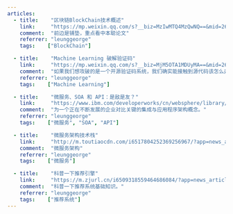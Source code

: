 ```yaml
---
articles:
  - title:    "区块链BlockChain技术概述"  
    link:     "https://mp.weixin.qq.com/s?__biz=MzIwMTQ4MzQwNQ==&mid=2653318873&idx=1&sn=af0107770a67ae988b4edb346b17c52c&chksm=8d3ffb3bba48722d66fe5e1e670fe3d94095451116b07fde02d96c6a1e884c04632103ae6bc5&mpshare=1&scene=24&srcid=0301tz6FbKYK9ymcBRhxi2uj&key=8ed9fb05e5f3ad267faa1cc492a1d1f1f048761ee6e7f702089abeaa5926438c46e503abb2efde21ef800e12aa2147cb848ff2f01c1d8cbe526a3dfcc831c6daa1fb7fe3ad4af28e933e015d7dda69d3&ascene=0&uin=MjA1OTQ1MjU%3D&devicetype=iMac+MacBookPro12%2C1+OSX+OSX+10.11.5+build(15F34)&version=12020810&nettype=WIFI&lang=en&fontScale=100&pass_ticket=7Su7zNhb813z3NnFnd7ae5KaEaEnNt3JTutUg7VU41Q%3D"  
    comment:  "前边是铺垫，重点看中本聪论文"  
    referrer: "leunggeorge"  
    tags:    ["BlockChain"]  

  - title:    "Machine Learning 破解验证码"  
    link:     "https://mp.weixin.qq.com/s?__biz=MjM5OTA1MDUyMA==&mid=2655440958&idx=1&sn=018b57de72a499d8c60dd183865c9458&chksm=bd731c498a04955fd32289ac1b94675c3f52db81f79d97baf017434d3ef3306264323ea973e6&mpshare=1&scene=1&srcid=0302GyAPzrwElt8NFV1uZEbB&key=c8e58d36e7f96edfd3faba1e550d34c925610d53838a019956f9132e3423b86906e9b836f42789f7672756dd026d01cbdfb261bff476fa3cfbfd7a0cd7e26075a9a8fabcef91ba17d286bed35722a5ba&ascene=0&uin=MjA1OTQ1MjU%3D&devicetype=iMac+MacBookPro12%2C1+OSX+OSX+10.11.5+build(15F34)&version=12020810&nettype=WIFI&lang=en&fontScale=100&pass_ticket=7Su7zNhb813z3NnFnd7ae5KaEaEnNt3JTutUg7VU41Q%3D"  
    comment:  "如果我们想攻破的是一个开源验证码系统，我们确实能接触到源代码该怎么办呢？"  
    referrer: "leunggeorge"  
    tags:    ["Machine Learning"] 

  - title:    "微服务、SOA 和 API：是敌是友？" 
    link:     "https://www.ibm.com/developerworks/cn/websphere/library/techarticles/1601_clark-trs/1601_clark.html"  
    comment:  "为一个正在不断发展的企业对比关键的集成与应用程序架构概念。"    
    referrer: "leunggeorge"  
    tags:    ["微服务", "SOA", "API"]  

  - title:    "微服务架构技术栈"  
    link:     "http://m.toutiaocdn.com/i6517804252369256967/?app=news_article&timestamp=1520037178&tt_from=weixin&utm_source=weixin&utm_medium=toutiao_ios&utm_campaign=client_share&wxshare_count=1&from=singlemessage&isappinstalled=0"  
    comment:  "微服务架构"  
    referrer: "leunggeorge"  
    tags:    ["微服务"]  

  - title:    "科普一下推荐引擎"  
    link:     "https://m.zjurl.cn/i6509318559464686084/?app=news_article&timestamp=1520037255&tt_from=weixin&utm_source=weixin&utm_medium=toutiao_ios&utm_campaign=client_share&wxshare_count=1&from=singlemessage&isappinstalled=0"  
    comment:  "科普一下推荐系统基础知识。"  
    referrer: "leunggeorge"  
    tags:    ["推荐系统"]  
---  
```

